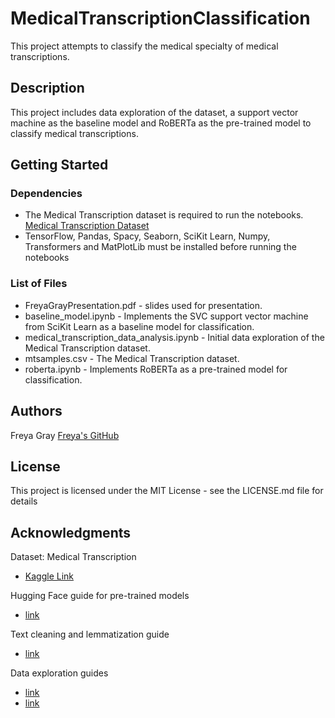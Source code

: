 # MedicalTranscriptionClassification
This project attempts to classify the medical specialty of medical transcriptions. 

## Description
This project includes data exploration of the dataset, a support vector machine as the baseline model and RoBERTa as the pre-trained model to classify medical transcriptions.

## Getting Started

### Dependencies

* The Medical Transcription dataset is required to run the notebooks. [Medical Transcription Dataset](https://www.kaggle.com/tboyle10/medicaltranscriptions)
* TensorFlow, Pandas, Spacy, Seaborn, SciKit Learn, Numpy, Transformers and MatPlotLib must be installed before running the notebooks

### List of Files
* FreyaGrayPresentation.pdf - slides used for presentation.
* baseline_model.ipynb - Implements the SVC support vector machine from SciKit Learn as a baseline model for classification.
* medical_transcription_data_analysis.ipynb - Initial data exploration of the Medical Transcription dataset.
* mtsamples.csv - The Medical Transcription dataset.
* roberta.ipynb - Implements RoBERTa as a pre-trained model for classification.

## Authors
Freya Gray
[Freya's GitHub](https://github.com/freyakgray)

## License

This project is licensed under the MIT License - see the LICENSE.md file for details

## Acknowledgments
Dataset: Medical Transcription
* [Kaggle Link](https://www.kaggle.com/tboyle10/medicaltranscriptions) 

Hugging Face guide for pre-trained models
* [link](https://huggingface.co/docs/transformers/training)

Text cleaning and lemmatization guide
* [link](https://medium.com/@sourenh94/tweets-sentiment-analysis-using-deep-transfer-learning-6cab7009986f)

Data exploration guides
* [link](https://towardsdatascience.com/exploratory-text-analysis-in-python-8cf42b758d9e)
* [link](https://neptune.ai/blog/exploratory-data-analysis-natural-language-processing-tools)
